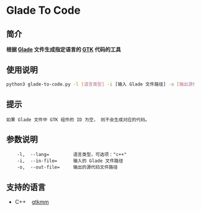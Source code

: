 # Glade To Code

## 简介
**根据 [Glade](https://glade.gnome.org) 文件生成指定语言的 [GTK](https://www.gtk.org) 代码的工具**

## 使用说明
```bash
python3 glade-to-code.py -l [语言类型] -i [输入 Glade 文件路径] -o [输出源代码文件路径]
```

## 提示
```text
如果 Glade 文件中 GTK 组件的 ID 为空， 则不会生成对应的代码。
```

## 参数说明
```text
    -l,  --lang=         语言类型，可选项："c++"
    -i,  --in-file=      输入的 Glade 文件路径
    -o,  --out-file=     输出的源代码文件路径
```
## 支持的语言
- C++&nbsp;&nbsp;&nbsp;&nbsp;[gtkmm](https://www.gtkmm.org)